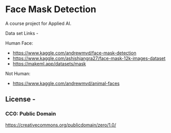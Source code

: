 # Face Mask Detection
A course project for Applied AI.

Data set Links - 

Human Face:
* https://www.kaggle.com/andrewmvd/face-mask-detection
* https://www.kaggle.com/ashishjangra27/face-mask-12k-images-dataset
* https://makeml.app/datasets/mask

Not Human:
* https://www.kaggle.com/andrewmvd/animal-faces

## License - 

### CC0: Public Domain
https://creativecommons.org/publicdomain/zero/1.0/
